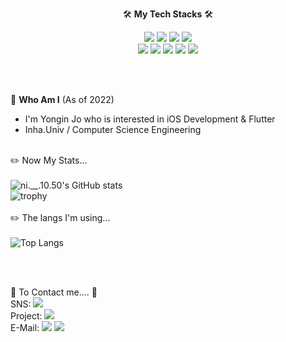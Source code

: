 

<div align="center">

🛠 **My Tech Stacks** 🛠  
  
<img src="https://img.shields.io/badge/flutter-50bcdf?style=flat&logo=Flutter&logoColor=ffffff"/>
<img src="https://img.shields.io/badge/Swift-ffffff?style=flat&logo=Swift&logoColor=F05138"/>
<img src="https://img.shields.io/badge/Spring-6DB33F?style=flat&logo=Spring&logoColor=ffffff"/>
<img src="https://img.shields.io/badge/iOS-ffffff?style=flat&logo=Apple&logoColor=000000"/>
<br/>
<img src="https://img.shields.io/badge/FireBase-1299F3?style=flat&logo=Firebase&logoColor=FFCA28"/>
<img src="https://img.shields.io/badge/Figma-696969?style=flat&logo=Figma&logoColor=F24E1E"/>
<img src="https://img.shields.io/badge/C++-00599C?style=flat&logo=C++&logoColor=ffffff"/>
<img src="https://img.shields.io/badge/Linux-222222?style=flat&logo=Linux&logoColor=FCC624"/>
<img src="https://img.shields.io/badge/MySQL-4479A1?style=flat&logo=MySQL&logoColor=ffffff"/>

</div>

<br/><br/>

:boy: **Who Am I** (As of 2022)
 - I'm Yongin Jo who is interested in iOS Development & Flutter
 - Inha.Univ / Computer Science Engineering
<br/><br/>

:pencil2: Now My Stats...  
<br/>
![ni.__.10.50's GitHub stats](https://github-readme-stats.vercel.app/api?username=usa4060&show_icons=true&theme=midnight-purple)  
![trophy](https://github-profile-trophy.vercel.app/?username=usa4060)  
<br/>
:pencil2: The langs I'm using...  
<br/>
![Top Langs](https://github-readme-stats.vercel.app/api/top-langs/?username=usa4060&layout=compact&theme=midnight-purple)  

<br/><br/>
 

:raised_hands: To Contact me.... :raised_hands:
<br/>
SNS: <a href="https://www.instagram.com/ir.__.si/" target="_blank"><img src="https://img.shields.io/badge/ni.__.10.50-E4405F?style=flat&logo=Instagram&logoColor=ffffff"/></a>
<br/>
Project: <a href="https://github.com/usa4060" target="_blank"><img src="https://img.shields.io/badge/MyGithub-696969?style=flat&logo=GitHub&logoColor=181717"/></a>
<br/>
E-Mail: <img src="https://img.shields.io/badge/yongin9805@gmail.com-ffffff?style=flat&logo=Gmail&logoColor=EA4335"/></a> <img src="https://img.shields.io/badge/cocoa9805@naver.com-ffffff?style=flat&logo=Naver&logoColor=03C75A"/></a>
